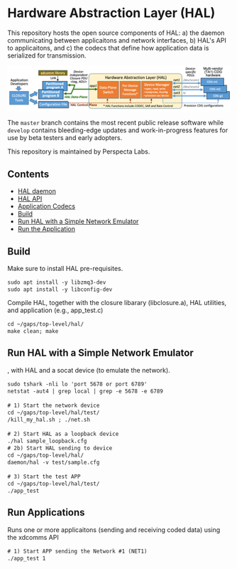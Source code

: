 # Hardware Abstraction Layer (HAL)
This repository hosts the open source components of HAL: a) the daemon communicating between applicaitons and network interfaces, b) HAL's API to applicaitons, and c) the codecs that define how application data is serialized for transmission. 

![HAL interfaces between applications and Network Interfaces.](hal_api.png)

The `master` branch contains the most recent public release software while `develop` contains bleeding-edge updates and work-in-progress features for use by beta testers and early adopters.

This repository is maintained by Perspecta Labs.

## Contents

- [HAL daemon](daemon/)
- [HAL API](api/)
- [Application Codecs](codecs/)
- [Build](#build)
- [Run HAL with a Simple Network Emulator](#run-hal)
- [Run the Application](#run-application)


## Build

Make sure to install HAL pre-requisites.
```
sudo apt install -y libzmq3-dev
sudo apt install -y libconfig-dev
```

Compile HAL, together with the closure libarary (libclosure.a), HAL utilities, and application (e.g., app_test.c)
```
cd ~/gaps/top-level/hal/
make clean; make
```

## Run HAL with a Simple Network Emulator 

, with HAL and a socat device
(to emulate the network).

```
sudo tshark -nli lo 'port 5678 or port 6789'
netstat -aut4 | grep local | grep -e 5678 -e 6789

# 1) Start the network device 
cd ~/gaps/top-level/hal/test/
/kill_my_hal.sh ; ./net.sh

# 2) Start HAL as a loopback device
./hal sample_loopback.cfg
# 2b) Start HAL sending to device
cd ~/gaps/top-level/hal/
daemon/hal -v test/sample.cfg

# 3) Start the test APP
cd ~/gaps/top-level/hal/test/
./app_test
```

## Run Applications

Runs one or more applicaitons (sending and receiving coded data) using the xdcomms API

```
# 1) Start APP sending the Network #1 (NET1)
./app_test 1
```
